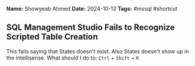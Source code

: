 
**Name:** Showyeab Ahmed
**Date:** 2024-10-13
**Tags:** #mssql #shortcut


## SQL Management Studio Fails to Recognize Scripted Table Creation

This fails saying that States doesn't exist. Also States doesn't show up in the intellisense. What should I do to: `Ctrl` + `Shift` + `R`



